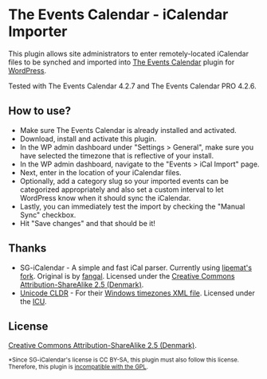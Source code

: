 The Events Calendar - iCalendar Importer
=======================================

This plugin allows site administrators to enter remotely-located iCalendar files to be synched and imported into [The Events Calendar](http://wordpress.org/plugins/the-events-calendar/) plugin for [WordPress](http://wordpress.org).

Tested with The Events Calendar 4.2.7 and The Events Calendar PRO 4.2.6.

How to use?
-
* Make sure The Events Calendar is already installed and activated.
* Download, install and activate this plugin.
* In the WP admin dashboard under "Settings > General", make sure you have selected the timezone that is reflective of your install.
* In the WP admin dashboard, navigate to the "Events > iCal Import" page.
* Next, enter in the location of your iCalendar files.
* Optionally, add a category slug so your imported events can be categorized appropriately and also set a custom interval to let WordPress know when it should sync the iCalendar.
* Lastly, you can immediately test the import by checking the "Manual Sync" checkbox.
* Hit "Save changes" and that should be it!

Thanks
-
* SG-iCalendar - A simple and fast iCal parser.  Currently using [lipemat's fork](https://github.com/lipemat/SG-iCalendar).  Original is by [fangal](https://github.com/fangel/SG-iCalendar).  Licensed under the [Creative Commons Attribution-ShareAlike 2.5 (Denmark)](https://creativecommons.org/licenses/by-sa/2.5/dk/deed.en).
* [Unicode CLDR](http://cldr.unicode.org/index) - For their [Windows timezones XML file](https://unicode.org/cldr/trac/browser/trunk/common/supplemental/windowsZones.xml). Licensed under the [ICU](http://source.icu-project.org/repos/icu/trunk/icu4j/main/shared/licenses/LICENSE).


License
-
[Creative Commons Attribution-ShareAlike 2.5 (Denmark)](https://creativecommons.org/licenses/by-sa/2.5/dk/deed.en).

<sub>*Since SG-iCalendar's license is CC BY-SA, this plugin must also follow this license.  Therefore, this plugin is [incompatible with the GPL](https://www.gnu.org/licenses/license-list.html#ccbysa).</sub>